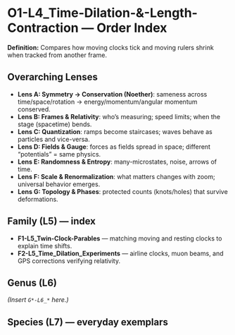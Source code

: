 # O1-L4_Time-Dilation-&-Length-Contraction — Order Index
**Definition:** Compares how moving clocks tick and moving rulers shrink when tracked from another frame.
## Overarching Lenses

- **Lens A: Symmetry -> Conservation (Noether)**: sameness across time/space/rotation → energy/momentum/angular momentum conserved.
- **Lens B: Frames & Relativity**: who’s measuring; speed limits; when the stage (spacetime) bends.
- **Lens C: Quantization**: ramps become staircases; waves behave as particles and vice-versa.
- **Lens D: Fields & Gauge**: forces as fields spread in space; different “potentials” = same physics.
- **Lens E: Randomness & Entropy**: many-microstates, noise, arrows of time.
- **Lens F: Scale & Renormalization**: what matters changes with zoom; universal behavior emerges.
- **Lens G: Topology & Phases**: protected counts (knots/holes) that survive deformations.

## Family (L5) — index
- **F1-L5_Twin-Clock-Parables** — matching moving and resting clocks to explain time shifts.
- **F2-L5_Time_Dilation_Experiments** — airline clocks, muon beams, and GPS corrections verifying relativity.
## Genus (L6)
_(Insert `G*-L6_*` here.)_
## Species (L7) — everyday exemplars
